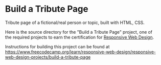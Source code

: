 # Build a Tribute Page

​Tribute page of a fictional/real person or topic, built with HTML, CSS.

Here is the source directory for the "Build a Tribute Page" project, one of the required projects to earn the certification for [Responsive Web Design](https://www.freecodecamp.org/learn/responsive-web-design/).
​

Instructions for building this project can be found at https://www.freecodecamp.org/learn/responsive-web-design/responsive-web-design-projects/build-a-tribute-page
